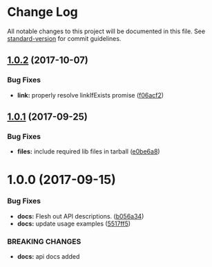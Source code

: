 # Change Log

All notable changes to this project will be documented in this file. See [standard-version](https://github.com/conventional-changelog/standard-version) for commit guidelines.

<a name="1.0.2"></a>
## [1.0.2](https://github.com/npm/gentle-fs/compare/v1.0.1...v1.0.2) (2017-10-07)


### Bug Fixes

* **link:** properly resolve linkIfExists promise ([f06acf2](https://github.com/npm/gentle-fs/commit/f06acf2))



<a name="1.0.1"></a>
## [1.0.1](https://github.com/npm/gentle-fs/compare/v1.0.0...v1.0.1) (2017-09-25)


### Bug Fixes

* **files:** include required lib files in tarball ([e0be6a8](https://github.com/npm/gentle-fs/commit/e0be6a8))



<a name="1.0.0"></a>
# 1.0.0 (2017-09-15)


### Bug Fixes

* **docs:** Flesh out API descriptions. ([b056a34](https://github.com/npm/gentle-fs/commit/b056a34))
* **docs:** update usage examples ([5517ff5](https://github.com/npm/gentle-fs/commit/5517ff5))


### BREAKING CHANGES

* **docs:** api docs added

